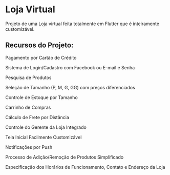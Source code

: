 # Loja Virtual

Projeto de uma Loja virtual feita totalmente em Flutter que é inteiramente customizável.

## Recursos do Projeto:

Pagamento por Cartão de Crédito

Sistema de Login/Cadastro com Facebook ou E-mail e Senha

Pesquisa de Produtos

Seleção de Tamanho (P, M, G, GG) com preços diferenciados

Controle de Estoque por Tamanho

Carrinho de Compras

Cálculo de Frete por Distância

Controle do Gerente da Loja Integrado

Tela Inicial Facilmente Customizável

Notificações por Push

Processo de Adição/Remoção de Produtos Simplificado

Especificação dos Horários de Funcionamento, Contato e Endereço da Loja